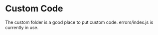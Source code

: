 # Custom Code

The custom folder is a good place to put custom code. errors/index.js 
is currently in use.